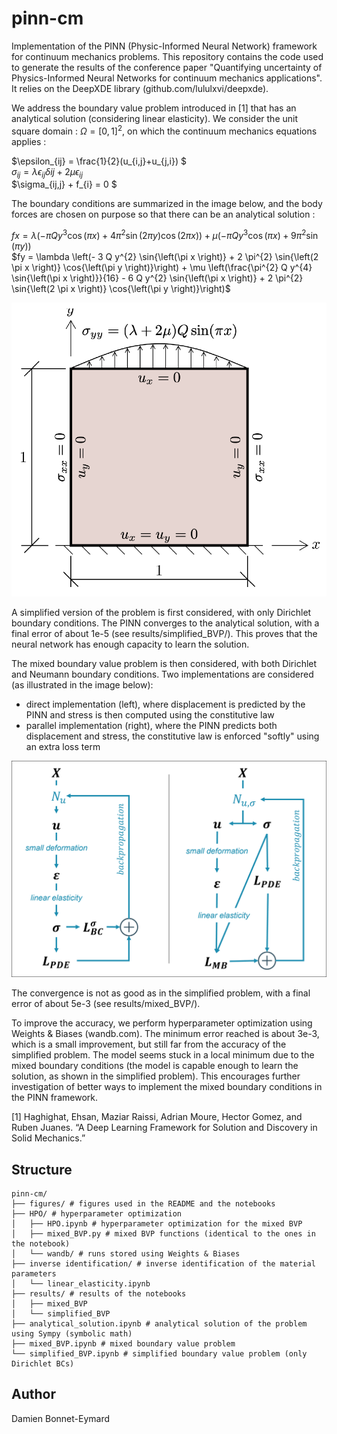 # pinn-cm
Implementation of the PINN (Physic-Informed Neural Network) framework for continuum mechanics problems.
This repository contains the code used to generate the results of the conference paper "Quantifying uncertainty of Physics-Informed Neural Networks for continuum mechanics applications".
It relies on the DeepXDE library (github.com/lululxvi/deepxde).

We address the boundary value problem introduced in [1] that has an analytical solution (considering linear elasticity).
We consider the unit square domain : $\Omega = [0,1]^2$, on which the continuum mechanics equations applies :

$\epsilon_{ij} = \frac{1}{2}(u_{i,j}+u_{j,i}) $\
$\sigma_{ij} =  \lambda \epsilon_{ij} \delta{ij} + 2 \mu \epsilon_{ij}$\
$\sigma_{ij,j} + f_{i} = 0 $

The boundary conditions are summarized in the image below, and the body forces are chosen on purpose so that there can be an analytical solution :

$fx = \lambda \left(- \pi Q y^{3} \cos{\left(\pi x \right)} + 4 \pi^{2} \sin{\left(2 \pi y \right)} \cos{\left(2 \pi x \right)}\right) + \mu \left(- \pi Q y^{3} \cos{\left(\pi x \right)} + 9 \pi^{2} \sin{\left(\pi y \right)}\right)$\
$fy = \lambda \left(- 3 Q y^{2} \sin{\left(\pi x \right)} + 2 \pi^{2} \sin{\left(2 \pi x \right)} \cos{\left(\pi y \right)}\right) + \mu \left(\frac{\pi^{2} Q y^{4} \sin{\left(\pi x \right)}}{16} - 6 Q y^{2} \sin{\left(\pi x \right)} + 2 \pi^{2} \sin{\left(2 \pi x \right)} \cos{\left(\pi y \right)}\right)$

![](figures/BVP_problem.png "Boundary conditions of the problem")

A simplified version of the problem is first considered, with only Dirichlet boundary conditions. 
The PINN converges to the analytical solution, with a final error of about 1e-5 (see results/simplified_BVP/).
This proves that the neural network has enough capacity to learn the solution.

The mixed boundary value problem is then considered, with both Dirichlet and Neumann boundary conditions.
Two implementations are considered (as illustrated in the image below): 
- direct implementation (left), where displacement is predicted by the PINN and stress is then computed using the constitutive law
- parallel implementation (right), where the PINN predicts both displacement and stress, the constitutive law is enforced "softly" using an extra loss term

![](figures/PINN_implementation.png "Two possible implementations of PINNs for continuum mechanics: direct (left) and parallel (right)")

The convergence is not as good as in the simplified problem, with a final error of about 5e-3 (see results/mixed_BVP/).

To improve the accuracy, we perform hyperparameter optimization using Weights & Biases (wandb.com).
The minimum error reached is about 3e-3, which is a small improvement, but still far from the accuracy of the simplified problem.
The model seems stuck in a local minimum due to the mixed boundary conditions (the model is capable enough to learn the solution, as shown in the simplified problem).
This encourages further investigation of better ways to implement the mixed boundary conditions in the PINN framework.

[1] Haghighat, Ehsan, Maziar Raissi, Adrian Moure, Hector Gomez, and Ruben Juanes. “A Deep Learning Framework for Solution and Discovery in Solid Mechanics.” 

## Structure
    pinn-cm/
    ├── figures/ # figures used in the README and the notebooks
    ├── HPO/ # hyperparameter optimization
    │   ├── HPO.ipynb # hyperparameter optimization for the mixed BVP
    │   ├── mixed_BVP.py # mixed BVP functions (identical to the ones in the notebook)
    │   └── wandb/ # runs stored using Weights & Biases
    ├── inverse identification/ # inverse identification of the material parameters
    │   └── linear_elasticity.ipynb
    ├── results/ # results of the notebooks
    │   ├── mixed_BVP 
    │   └── simplified_BVP 
    ├── analytical_solution.ipynb # analytical solution of the problem using Sympy (symbolic math)
    ├── mixed_BVP.ipynb # mixed boundary value problem
    └── simplified_BVP.ipynb # simplified boundary value problem (only Dirichlet BCs)

## Author
Damien Bonnet-Eymard
